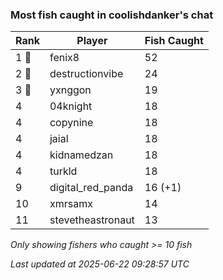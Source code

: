 ### Most fish caught in coolishdanker's chat
| Rank | Player | Fish Caught |
|------|--------|-----------|
| 1 🥇  | fenix8  | 52 |
| 2 🥈  | destructionvibe  | 24 |
| 3 🥉  | yxnggon  | 19 |
| 4  | 04knight  | 18 |
| 4  | copynine  | 18 |
| 4  | jaial  | 18 |
| 4  | kidnamedzan  | 18 |
| 4  | turkld  | 18 |
| 9  | digital_red_panda  | 16 (+1) |
| 10  | xmrsamx  | 14 |
| 11  | stevetheastronaut  | 13 |

_Only showing fishers who caught >= 10 fish_

_Last updated at 2025-06-22 09:28:57 UTC_
